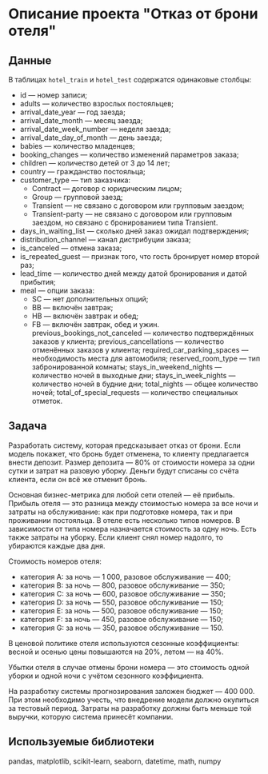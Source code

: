 # Описание проекта "Отказ от брони отеля"
## Данные
В таблицах `hotel_train` и `hotel_test` содержатся одинаковые столбцы:
- id — номер записи;
- adults — количество взрослых постояльцев;
- arrival_date_year — год заезда;
- arrival_date_month — месяц заезда;
- arrival_date_week_number — неделя заезда;
- arrival_date_day_of_month — день заезда;
- babies — количество младенцев;
- booking_changes — количество изменений параметров заказа;
- children — количество детей от 3 до 14 лет;
- country — гражданство постояльца;
- customer_type — тип заказчика:
  - Contract — договор с юридическим лицом;
  - Group — групповой заезд;
  - Transient — не связано с договором или групповым заездом;
  - Transient-party — не связано с договором или групповым заездом, но связано с бронированием типа Transient.
- days_in_waiting_list — сколько дней заказ ожидал подтверждения;
- distribution_channel — канал дистрибуции заказа;
- is_canceled — отмена заказа;
- is_repeated_guest — признак того, что гость бронирует номер второй раз;
- lead_time — количество дней между датой бронирования и датой прибытия;
- meal — опции заказа:
  - SC — нет дополнительных опций;
  - BB — включён завтрак;
  - HB — включён завтрак и обед;
  - FB — включён завтрак, обед и ужин.
previous_bookings_not_canceled — количество подтверждённых заказов у клиента;
previous_cancellations — количество отменённых заказов у клиента;
required_car_parking_spaces — необходимость места для автомобиля;
reserved_room_type — тип забронированной комнаты;
stays_in_weekend_nights — количество ночей в выходные дни;
stays_in_week_nights — количество ночей в будние дни;
total_nights — общее количество ночей;
total_of_special_requests — количество специальных отметок.

## Задача
Разработать систему, которая предсказывает отказ от брони. Если модель покажет, что бронь будет отменена, то клиенту предлагается внести депозит. Размер депозита — 80% от стоимости номера за одни сутки и затрат на разовую уборку. Деньги будут списаны со счёта клиента, если он всё же отменит бронь.

Основная бизнес-метрика для любой сети отелей — её прибыль. Прибыль отеля — это разница между стоимостью номера за все ночи и затраты на обслуживание: как при подготовке номера, так и при проживании постояльца.
В отеле есть несколько типов номеров. В зависимости от типа номера назначается стоимость за одну ночь. Есть также затраты на уборку. Если клиент снял номер надолго, то убираются каждые два дня.

Стоимость номеров отеля:
- категория A: за ночь — 1 000, разовое обслуживание — 400;
- категория B: за ночь — 800, разовое обслуживание — 350;
- категория C: за ночь — 600, разовое обслуживание — 350;
- категория D: за ночь — 550, разовое обслуживание — 150;
- категория E: за ночь — 500, разовое обслуживание — 150;
- категория F: за ночь — 450, разовое обслуживание — 150;
- категория G: за ночь — 350, разовое обслуживание — 150.

В ценовой политике отеля используются сезонные коэффициенты: весной и осенью цены повышаются на 20%, летом — на 40%.

Убытки отеля в случае отмены брони номера — это стоимость одной уборки и одной ночи с учётом сезонного коэффициента.

На разработку системы прогнозирования заложен бюджет — 400 000. При этом необходимо учесть, что внедрение модели должно окупиться за тестовый период. Затраты на разработку должны быть меньше той выручки, которую система принесёт компании.

## Используемые библиотеки
pandas, matplotlib, scikit-learn, seaborn, datetime, math, numpy
